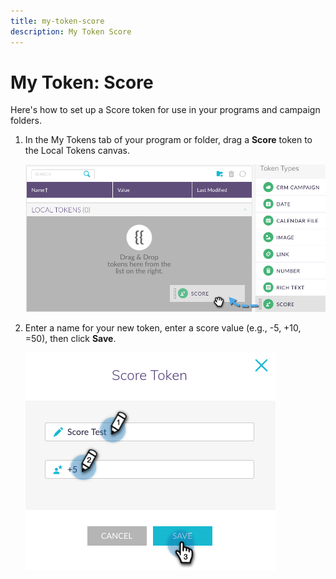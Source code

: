 ```yaml
---
title: my-token-score
description: My Token Score
---
```


# My Token: Score

Here's how to set up a Score token for use in your programs and campaign folders.

1. In the My Tokens tab of your program or folder, drag a **Score** token to the Local Tokens canvas.

   ![Image One](/help/sky/assets/my-tokens/my-token-score/my-token-score-1.png)

1. Enter a name for your new token, enter a score value (e.g., -5, +10, =50), then click **Save**.

   ![Image Two](/help/sky/assets/my-tokens/my-token-score/my-token-score-2.png)
